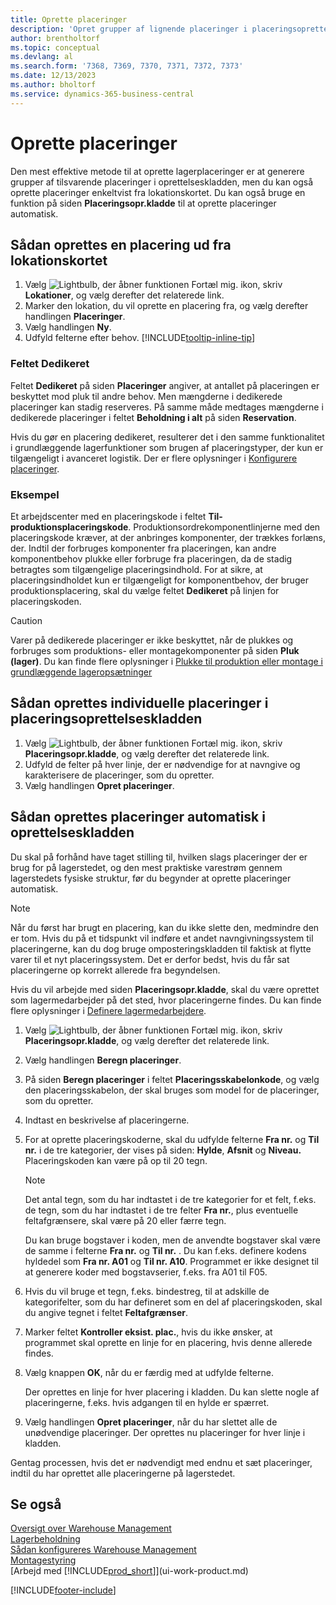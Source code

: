 ```yaml
---
title: Oprette placeringer
description: 'Opret grupper af lignende placeringer i placeringsoprettelseskladden, Opret placeringer individuelt på lokationskortet eller automatisk i placeringsoprettelseskladden.'
author: brentholtorf
ms.topic: conceptual
ms.devlang: al
ms.search.form: '7368, 7369, 7370, 7371, 7372, 7373'
ms.date: 12/13/2023
ms.author: bholtorf
ms.service: dynamics-365-business-central
---
```

# <a name="create-bins"></a>Oprette placeringer

Den mest effektive metode til at oprette lagerplaceringer er at generere grupper af tilsvarende placeringer i oprettelseskladden, men du kan også oprette placeringer enkeltvist fra lokationskortet. Du kan også bruge en funktion på siden **Placeringsopr.kladde** til at oprette placeringer automatisk.  

## <a name="to-create-a-bin-from-the-location-card"></a>Sådan oprettes en placering ud fra lokationskortet

1.  Vælg ![Lightbulb, der åbner funktionen Fortæl mig.](media/ui-search/search_small.png "Fortæl mig, hvad du vil foretage dig") ikon, skriv **Lokationer**, og vælg derefter det relaterede link.  
2.  Marker den lokation, du vil oprette en placering fra, og vælg derefter handlingen **Placeringer**.  
3. Vælg handlingen **Ny**.
4. Udfyld felterne efter behov. [!INCLUDE[tooltip-inline-tip](includes/tooltip-inline-tip_md.md)]

### <a name="the-dedicated-field"></a>Feltet Dedikeret

Feltet **Dedikeret** på siden **Placeringer** angiver, at antallet på placeringen er beskyttet mod pluk til andre behov. Men mængderne i dedikerede placeringer kan stadig reserveres. På samme måde medtages mængderne i dedikerede placeringer i feltet **Beholdning i alt** på siden **Reservation**.

Hvis du gør en placering dedikeret, resulterer det i den samme funktionalitet i grundlæggende lagerfunktioner som brugen af placeringstyper, der kun er tilgængeligt i avanceret logistik. Der er flere oplysninger i [Konfigurere placeringer](warehouse-how-to-set-up-bin-types.md).

### <a name="example"></a>Eksempel

Et arbejdscenter med en placeringskode i feltet **Til-produktionsplaceringskode**. Produktionsordrekomponentlinjerne med den placeringskode kræver, at der anbringes komponenter, der trækkes forlæns, der. Indtil der forbruges komponenter fra placeringen, kan andre komponentbehov plukke eller forbruge fra placeringen, da de stadig betragtes som tilgængelige placeringsindhold. For at sikre, at placeringsindholdet kun er tilgængeligt for komponentbehov, der bruger produktionsplacering, skal du vælge feltet **Dedikeret** på linjen for placeringskoden.

> [!Caution]
> Varer på dedikerede placeringer er ikke beskyttet, når de plukkes og forbruges som produktions- eller montagekomponenter på siden **Pluk (lager)**. Du kan finde flere oplysninger i [Plukke til produktion eller montage i grundlæggende lageropsætninger](warehouse-how-to-pick-for-production.md)

## <a name="to-create-bins-individually-in-the-bin-creation-worksheet"></a>Sådan oprettes individuelle placeringer i placeringsoprettelseskladden

1.  Vælg ![Lightbulb, der åbner funktionen Fortæl mig.](media/ui-search/search_small.png "Fortæl mig, hvad du vil foretage dig") ikon, skriv **Placeringsopr.kladde**, og vælg derefter det relaterede link.  
2.  Udfyld de felter på hver linje, der er nødvendige for at navngive og karakterisere de placeringer, som du opretter.  
3.  Vælg handlingen **Opret placeringer**.  

## <a name="to-make-bins-automatically-in-the-bin-creation-worksheet"></a>Sådan oprettes placeringer automatisk i oprettelseskladden

Du skal på forhånd have taget stilling til, hvilken slags placeringer der er brug for på lagerstedet, og den mest praktiske varestrøm gennem lagerstedets fysiske struktur, før du begynder at oprette placeringer automatisk.  

> [!NOTE]  
> Når du først har brugt en placering, kan du ikke slette den, medmindre den er tom. Hvis du på et tidspunkt vil indføre et andet navngivningssystem til placeringerne, kan du dog bruge omposteringskladden til faktisk at flytte varer til et nyt placeringssystem. Det er derfor bedst, hvis du får sat placeringerne op korrekt allerede fra begyndelsen.  

Hvis du vil arbejde med siden **Placeringsopr.kladde**, skal du være oprettet som lagermedarbejder på det sted, hvor placeringerne findes. Du kan finde flere oplysninger i [Definere lagermedarbejdere](warehouse-how-to-set-up-warehouse-employees.md).    

1.  Vælg ![Lightbulb, der åbner funktionen Fortæl mig.](media/ui-search/search_small.png "Fortæl mig, hvad du vil foretage dig") ikon, skriv **Placeringsopr.kladde**, og vælg derefter det relaterede link.  
2.  Vælg handlingen **Beregn placeringer**.
3. På siden **Beregn placeringer** i feltet **Placeringsskabelonkode**, og vælg den placeringsskabelon, der skal bruges som model for de placeringer, som du opretter.
4.  Indtast en beskrivelse af placeringerne.  
5.  For at oprette placeringskoderne, skal du udfylde felterne **Fra nr.** og **Til nr.** i de tre kategorier, der vises på siden: **Hylde**, **Afsnit** og **Niveau.** Placeringskoden kan være på op til 20 tegn.  

    > [!NOTE]  
    >  Det antal tegn, som du har indtastet i de tre kategorier for et felt, f.eks. de tegn, som du har indtastet i de tre felter **Fra nr.**, plus eventuelle feltafgrænsere, skal være på 20 eller færre tegn.  

     Du kan bruge bogstaver i koden, men de anvendte bogstaver skal være de samme i felterne **Fra nr.** og **Til nr.** . Du kan f.eks. definere kodens hyldedel som **Fra nr. A01** og **Til nr. A10**. Programmet er ikke designet til at generere koder med bogstavserier, f.eks. fra A01 til F05.  

6.  Hvis du vil bruge et tegn, f.eks. bindestreg, til at adskille de kategorifelter, som du har defineret som en del af placeringskoden, skal du angive tegnet i feltet **Feltafgrænser**.  
7.  Marker feltet **Kontroller eksist. plac.**, hvis du ikke ønsker, at programmet skal oprette en linje for en placering, hvis denne allerede findes.  
8. Vælg knappen **OK**, når du er færdig med at udfylde felterne.

    Der oprettes en linje for hver placering i kladden. Du kan slette nogle af placeringerne, f.eks. hvis adgangen til en hylde er spærret.  

9. Vælg handlingen **Opret placeringer**, når du har slettet alle de unødvendige placeringer. Der oprettes nu placeringer for hver linje i kladden.  

Gentag processen, hvis det er nødvendigt med endnu et sæt placeringer, indtil du har oprettet alle placeringerne på lagerstedet.  

## <a name="see-also"></a>Se også

[Oversigt over Warehouse Management](design-details-warehouse-management.md)  
[Lagerbeholdning](inventory-manage-inventory.md)  
[Sådan konfigureres Warehouse Management](warehouse-setup-warehouse.md)    
[Montagestyring](assembly-assemble-items.md)  
[Arbejd med [!INCLUDE[prod_short](includes/prod_short.md)]](ui-work-product.md)


[!INCLUDE[footer-include](includes/footer-banner.md)]
